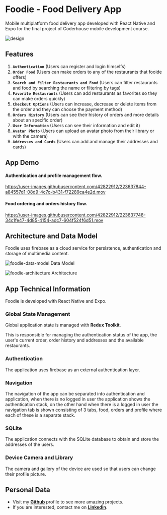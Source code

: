 ﻿# Foodie - Food Delivery App

Mobile multiplatform food delivery app developed with React Native and Expo for the final project of Coderhouse mobile development course.

![design](https://user-images.githubusercontent.com/42822912/223870265-7caaa53c-a816-4f9e-a250-0133dc7d9855.jpg)

## Features

1. **`Authentication`** (Users can register and login himselfs)
2. **`Order Food`** (Users can make orders to any of the restaurants that fooide offers)
3. **`Search and Filter Restaurants and Food`** (Users can filter restaurants and food by searching the name or filtering by tags)
4. **`Favorite Restaurants`** (Users can add restaurants as favorites so they can make orders quickly)
5. **`Checkout Options`** (Users can increase, decrease or delete items from the order and they can choose the payment method)
6. **`Orders History`** (Users can see their history of orders and more details about an specific order)
7. **`User Information`** (Users can see their information and edit it)
8. **`Avatar Photo`** (Users can upload an avatar photo from their library or with the camera)
9. **`Addresses and Cards`** (Users can add and manage their addresses and cards)

## App Demo

#### Authentication and profile management flow.

https://user-images.githubusercontent.com/42822912/223637844-a84557d1-08d9-4c7c-b431-f72289ca4e2d.mov

#### Food ordering and orders history flow.

https://user-images.githubusercontent.com/42822912/223637748-34c1fe47-4d85-4154-adc7-604f524f6d51.mov

## Architecture and Data Model

Foodie uses firebase as a cloud service for persistence, authentication and storage of multimedia content.

![foodie-data-model](https://user-images.githubusercontent.com/42822912/223870326-589a13cf-1513-44a1-af98-97bcc4e20062.jpg)
Data Model

![foodie-architecture](https://user-images.githubusercontent.com/42822912/223870337-e8b33e34-a5a3-4757-88ed-d6d6e615808b.jpg)
Architecture

## App Technical Information

Foodie is developed with React Native and Expo.

### Global State Management

Global application state is managed with **Redux Toolkit**.

This is responsible for managing the authentication status of the app, the user's current order, order history and addresses and the available restaurants.

### Authentication

The application uses firebase as an external authentication layer.

### Navigation

The navigation of the app can be separated into authentication and application, when there is no logged in user the application shows the authentication stack, on the other hand when there is a logged in user the navigation tab is shown consisting of 3 tabs, food, orders and profile where each of these is a separate stack.

### SQLite

The application connects with the SQLite database to obtain and store the addresses of the users.

### Device Camera and Library

The camera and gallery of the device are used so that users can change their profile picture.

## Personal Data

- Visit my [**Github**](https://github.com/mathiramilo) profile to see more amazing projects.
- If you are interested, contact me on [**Linkedin**](https://www.linkedin.com/in/mathias-ramilo).
